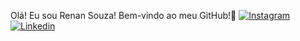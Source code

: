 Olá! Eu sou Renan Souza! Bem-vindo ao meu GitHub!👋
[![Instagram](https://img.shields.io/badge/Instagram-E4405F?style=for-the-badge&logo=instagram&logoColor=white)](https://www.instagram.com/devrenansouza?igsh=MTBnZnlyeXByaXRzZg==)
[![Linkedin](https://img.shields.io/badge/LinkedIn-0077B5?style=for-the-badge&logo=linkedin&logoColor=white)]([https://www.instagram.com/devrenansouza?igsh=MTBnZnlyeXByaXRzZg==](https://www.linkedin.com/in/renan-carlos-0556871a8/))
